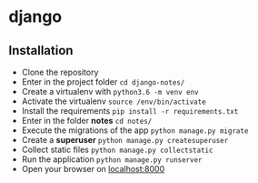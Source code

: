 # django

## Installation

- Clone the repository
- Enter in the project folder `cd django-notes/`
- Create a virtualenv with `python3.6 -m venv env`
- Activate the virtualenv `source /env/bin/activate`
- Install the requirements `pip install -r requirements.txt`
- Enter in the folder **notes** `cd notes/`
- Execute the migrations of the app `python manage.py migrate`
- Create a **superuser** `python manage.py createsuperuser`
- Collect static files `python manage.py collectstatic`
- Run the application `python manage.py runserver`
- Open your browser on [localhost:8000](http://localhost:8000/)

